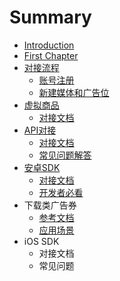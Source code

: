 # Summary

* [Introduction](README.md)
* [First Chapter](chapter1.md)
* [对接流程](dui-jie-liu-cheng.md)
  * [账号注册](dui-jie-liu-cheng/zhang-hao-zhu-ce.md)
  * [新建媒体和广告位](dui-jie-liu-cheng/xin-jian-mei-ti-he-guang-gao-wei.md)
* [虚拟商品](apidui-jie.md)
  * [对接文档](dui-jie-wen-dang.md)
* [API对接](xu-ni-shang-pin.md)
  * [对接文档](dui-jie-wen-dang.md)
  * [常见问题解答](chang-jian-wen-ti.md)
* [安卓SDK](an-zhuo-sdk.md)
  * [对接文档](dui-jie-wen-dang.md)
  * [开发者必看](kai-fa-zhe-bi-kan.md)
* 下载类广告券
  * [参考文档](can-kao-wen-dang.md)
  * [应用场景](ying-yong-chang-jing.md)
* iOS SDK
  * 对接文档
  * 常见问题

